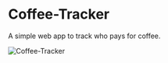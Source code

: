 # Coffee-Tracker

A simple web app to track who pays for coffee.

![Coffee-Tracker](http://imgur.com/77Y9CXQ.png "What it looks like...")
